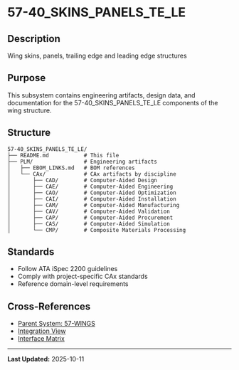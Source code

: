 # 57-40_SKINS_PANELS_TE_LE

## Description

Wing skins, panels, trailing edge and leading edge structures

## Purpose

This subsystem contains engineering artifacts, design data, and documentation for the 57-40_SKINS_PANELS_TE_LE components of the wing structure.

## Structure

```
57-40_SKINS_PANELS_TE_LE/
├── README.md           # This file
├── PLM/                # Engineering artifacts
│   ├── EBOM_LINKS.md   # BOM references
│   └── CAx/            # CAx artifacts by discipline
│       ├── CAD/        # Computer-Aided Design
│       ├── CAE/        # Computer-Aided Engineering
│       ├── CAO/        # Computer-Aided Optimization
│       ├── CAI/        # Computer-Aided Installation
│       ├── CAM/        # Computer-Aided Manufacturing
│       ├── CAV/        # Computer-Aided Validation
│       ├── CAP/        # Computer-Aided Procurement
│       ├── CAS/        # Computer-Aided Simulation
│       └── CMP/        # Composite Materials Processing
```

## Standards

- Follow ATA iSpec 2200 guidelines
- Comply with project-specific CAx standards
- Reference domain-level requirements

## Cross-References

- [Parent System: 57-WINGS](../../README.md)
- [Integration View](../../INTEGRATION_VIEW.md)
- [Interface Matrix](../../INTERFACE_MATRIX/)

---

**Last Updated:** 2025-10-11
